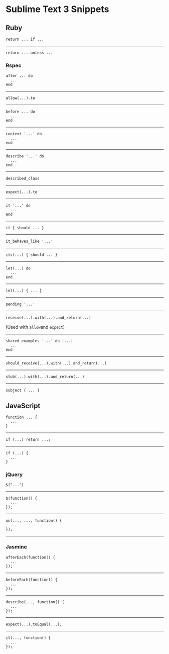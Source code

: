 # Sublime Text 3 Snippets

## Ruby

    return ... if ...

---

    return ... unless ...

### Rspec

    after ... do
      ...
    end

---

    allow(...).to

---

    before ... do
      ...
    end

---

    context '...' do
      ...
    end

---

    describe '...' do
      ...
    end

---

    described_class

---

    expect(...).to

---

    it '...' do
      ...
    end

---

    it { should ... }

---

    it_behaves_like '...'

---

    its(...) { should ... }

---

    let(...) do
      ...
    end

---

    let(...) { ... }

---

    pending '...'

---

    receive(...).with(...).and_return(...)

(Used with `allow`and `expect`)

---

    shared_examples '...' do |...|
      ...
    end

---

    should_receive(...).with(...).and_return(...)

---

    stub(...).with(...).and_return(...)

---

    subject { ... }

## JavaScript

    function ... {
      ...
    }

---

    if (...) return ...;

---

    if (...) {
      ...
    }

### jQuery

    $("...")

---

    $(function() {
      ...
    });

---

    on(..., ..., function() {
      ...
    });

---

### Jasmine

    afterEach(function() {
      ...
    });

---

    beforeEach(function() {
      ...
    });

---

    describe(..., function() {
      ...
    });

---

    expect(...).toEqual(...);

---

    it(..., function() {
      ...
    });



